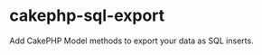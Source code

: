 cakephp-sql-export
==================

Add CakePHP Model methods to export your data as SQL inserts.
